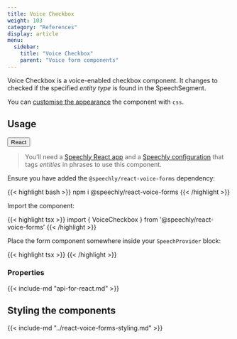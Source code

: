 ```yaml
---
title: Voice Checkbox
weight: 103
category: "References"
display: article
menu:
  sidebar:
    title: "Voice Checkbox"
    parent: "Voice form components"
---
```


<script>
  // updateTab function specific to this pages' tabs; called by updateTab() in app.js
  function updateTab() {
    let urlParams = new URLSearchParams(window.location.search);
    selectTab("platform", urlParams.get("platform"));
  }
</script>

Voice Checkbox is a voice-enabled checkbox component. It changes to checked if the specified _entity type_ is found in the SpeechSegment.

You can [customise the appearance](#styling-the-components) the component with `css`.

## Usage

<div class="tab">
  <button class="tablinks platform React active" onclick="openTab(event, 'platform=React')">React</button>
</div>

<div class="React tabcontent platform code" style="display: block;">

> You'll need a [Speechly React app](/client-libraries/usage/?platform=React) and a [Speechly configuration](/slu-examples/basics/) that tags _entities_ in phrases to use this component.

Ensure you have added the `@speechly/react-voice-forms` dependency:

{{< highlight bash >}}
npm i @speechly/react-voice-forms
{{< /highlight >}}

Import the component:

{{< highlight tsx >}}
import { VoiceCheckbox } from '@speechly/react-voice-forms'
{{< /highlight >}}

Place the form component somewhere inside your `SpeechProvider` block:

{{< highlight tsx >}}
<SpeechProvider appId="YOUR_APP_ID_FROM_SPEECHLY_DASHBOARD">
  <VoiceCheckbox
    label="Direct"
    changeOnEntityType="direct"
  />
</SpeechProvider>
{{< /highlight >}}

### Properties

{{< include-md "api-for-react.md" >}}

## Styling the components

{{< include-md "../react-voice-forms-styling.md" >}}

</div>
